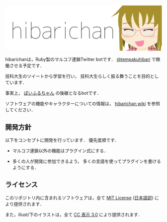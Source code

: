 ![ひばりちゃん](illust/header.png)

hibarichanは，Ruby製のマルコフ連鎖Twitter botです．
[@tempakuhibari](http://twitter.com/tempakuhibari)
で稼働させる予定です．

技科大生のツイートから学習を行い，
技科大生らしく振る舞うことを目的としています．

事実上，
[ぽいふるちゃん](http://github.com/yantene/poifullchan)
の後継となるbotです．

ソフトウェアの機能やキャラクターについての情報は，
[hibarichan wiki](https://github.com/yantene/hibarichan/wiki)
を参照してください．

## 開発方針

以下をコンセプトに開発を行っています．
優先度順です．

- マルコフ連鎖以外の機能はプラグイン式にする．

- 多くの人が開発に参加できるよう，
  多くの言語を使ってプラグインを書けるようにする．

## ライセンス

このリポジトリ内に含まれるソフトウェアは，全て
[MIT License](LICENSE)
([日本語訳](http://sourceforge.jp/projects/opensource/wiki/licenses%2FMIT_license))
により提供されます．

また，illust/下のイラストは，全て
[CC 表示 3.0](http://creativecommons.org/licenses/by/3.0/)
により提供されます．
